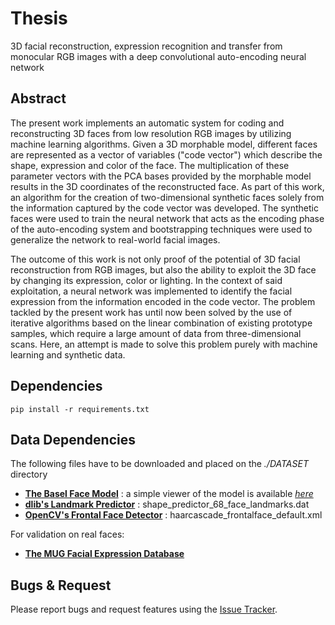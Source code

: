 # Thesis
3D facial reconstruction, expression recognition and transfer from monocular RGB images with a deep convolutional auto-encoding neural network

## Abstract
The present work implements an automatic system for coding and reconstructing 3D faces from low resolution RGB images by utilizing machine learning algorithms.
Given a 3D morphable model, different faces are represented as a vector of variables ("code vector") which describe the shape, expression and color of the face. The multiplication of these parameter vectors with the PCA bases provided by the morphable model results in the 3D coordinates of the reconstructed face.
As part of this work, an algorithm for the creation of two-dimensional synthetic faces solely from the information captured by the code vector was developed. The synthetic faces were used to train the neural network that acts as the encoding phase of the auto-encoding system and bootstrapping techniques were used to generalize the network to real-world facial images.

The outcome of this work is not only proof of the potential of 3D facial reconstruction from RGB images, but also the ability to exploit the 3D face by changing its expression, color or lighting. In the context of said exploitation, a neural network was implemented to identify the facial expression from the information encoded in the code vector.
The problem tackled by the present work has until now been solved by the use of iterative algorithms based on the linear combination of existing prototype samples, which require a large amount of data from three-dimensional scans. Here, an attempt is made to solve this problem purely with machine learning and synthetic data.

## Dependencies
```
pip install -r requirements.txt
```

## Data Dependencies
The following files have to be downloaded and placed on the _./DATASET_ directory
* **[The Basel Face Model](http://gravis.dmi.unibas.ch/PMM/data/overview/)** 
: a simple viewer of the model is available _[here](https://github.com/unibas-gravis/basel-face-model-viewer)_
* **[dlib's Landmark Predictor](https://github.com/davisking/dlib-models)** : shape_predictor_68_face_landmarks.dat
* **[OpenCV's Frontal Face Detector](https://github.com/opencv/opencv/blob/master/data/haarcascades/haarcascade_frontalface_default.xml)** : haarcascade_frontalface_default.xml

For validation on real faces:
* **[The MUG Facial Expression Database](https://mug.ee.auth.gr/fed/)**

## Bugs & Request
Please report bugs and request features using the [Issue Tracker](https://github.com/anapt/thesis/issues).

